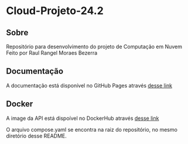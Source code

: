 # Cloud-Projeto-24.2

## Sobre

Repositório para desenvolvimento do projeto de Computação em Nuvem
Feito por Raul Rangel Moraes Bezerra

## Documentação

A documentação está disponível no GitHub Pages através [desse link](https://www.google.com)

## Docker

A image da API está dispoível no DockerHub através [desse link](https://hub.docker.com/r/raulrangelmb/api-coin)

O arquivo compose.yaml se encontra na raiz do repositório, no mesmo diretório desse README.